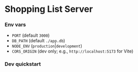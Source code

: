 # Shopping List Server

### Env vars
- `PORT` (default `3000`)
- `DB_PATH` (default `./app.db`)
- `NODE_ENV` (`production`|`development`)
- `CORS_ORIGIN` (dev only; e.g., `http://localhost:5173` for Vite)

### Dev quickstart